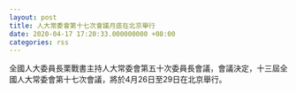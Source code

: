 ```yaml
---
layout: post
title: 人大常委會第十七次會議月底在北京舉行
date: 2020-04-17 17:20:33.000000000 +08:00
categories: rss
---
```


全國人大委員長栗戰書主持人大常委會第五十次委員長會議，會議決定，十三屆全國人大常委會第十七次會議，將於4月26日至29日在北京舉行。
